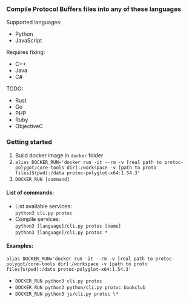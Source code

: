 ### Compile Protocol Buffers files into any of these languages
Supported languages:
- Python
- JavaScript

Requires fixing:
- C++
- Java
- C#

TODO:
- Rust
- Go
- PHP
- Ruby
- ObjectiveC

### Getting started
1) Build docker image in `docker` folder
2) `alias DOCKER_RUN='docker run -it --rm -v [real path to protoc-polygot/core-tools dir]:/workspace -v [path to proto files]$(pwd):/data protoc-polyglot-x64:1.54.3'`
3) `DOCKER_RUN [command]`

#### List of commands:
- List available services: \
  `python3 cli.py protoc`
- Compile services: \
  `python3 [language]/cli.py protoc [name]` \
  `python3 [language]/cli.py protoc *`

#### Examples:
`alias DOCKER_RUN='docker run -it --rm -v [real path to protoc-polygot/core-tools dir]:/workspace -v [path to proto files]$(pwd):/data protoc-polyglot-x64:1.54.3'`
- `DOCKER_RUN python3 cli.py protoc`
- `DOCKER_RUN python3 python/cli.py protoc bookclub`
- `DOCKER_RUN python3 js/cli.py protoc \*`
